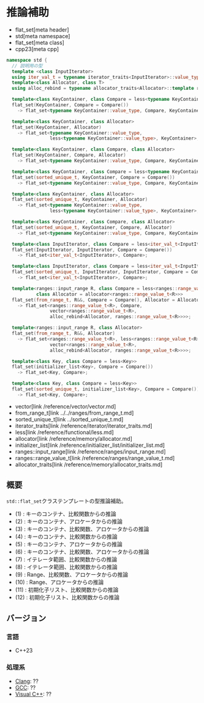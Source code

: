 # 推論補助
* flat_set[meta header]
* std[meta namespace]
* flat_set[meta class]
* cpp23[meta cpp]

```cpp
namespace std {
  // 説明用の型
  template <class InputIterator>
  using iter_val_t = typename iterator_traits<InputIterator>::value_type;
  template<class Allocator, class T>
  using alloc_rebind = typename allocator_traits<Allocator>::template rebind_alloc<T>;

  template<class KeyContainer, class Compare = less<typename KeyContainer::value_type>>
  flat_set(KeyContainer, Compare = Compare())
    -> flat_set<typename KeyContainer::value_type, Compare, KeyContainer>;              // (1)

  template<class KeyContainer, class Allocator>
  flat_set(KeyContainer, Allocator)
    -> flat_set<typename KeyContainer::value_type,
                less<typename KeyContainer::value_type>, KeyContainer>;                 // (2)

  template<class KeyContainer, class Compare, class Allocator>
  flat_set(KeyContainer, Compare, Allocator)
    -> flat_set<typename KeyContainer::value_type, Compare, KeyContainer>;              // (3)

  template<class KeyContainer, class Compare = less<typename KeyContainer::value_type>>
  flat_set(sorted_unique_t, KeyContainer, Compare = Compare())
    -> flat_set<typename KeyContainer::value_type, Compare, KeyContainer>;              // (4)

  template<class KeyContainer, class Allocator>
  flat_set(sorted_unique_t, KeyContainer, Allocator)
    -> flat_set<typename KeyContainer::value_type,
                less<typename KeyContainer::value_type>, KeyContainer>;                 // (5)

  template<class KeyContainer, class Compare, class Allocator>
  flat_set(sorted_unique_t, KeyContainer, Compare, Allocator)
    -> flat_set<typename KeyContainer::value_type, Compare, KeyContainer>;              // (6)

  template<class InputIterator, class Compare = less<iter_val_t<InputIterator>>>
  flat_set(InputIterator, InputIterator, Compare = Compare())
    -> flat_set<iter_val_t<InputIterator>, Compare>;                                    // (7)

  template<class InputIterator, class Compare = less<iter_val_t<InputIterator>>>
  flat_set(sorted_unique_t, InputIterator, InputIterator, Compare = Compare())
    -> flat_set<iter_val_t<InputIterator>, Compare>;                                    // (8)

  template<ranges::input_range R, class Compare = less<ranges::range_value_t<R>>,
           class Allocator = allocator<ranges::range_value_t<R>>>
  flat_set(from_range_t, R&&, Compare = Compare(), Allocator = Allocator())
    -> flat_set<ranges::range_value_t<R>, Compare,
                vector<ranges::range_value_t<R>,
                alloc_rebind<Allocator, ranges::range_value_t<R>>>>;                    // (9)

  template<ranges::input_range R, class Allocator>
  flat_set(from_range_t, R&&, Allocator)
    -> flat_set<ranges::range_value_t<R>, less<ranges::range_value_t<R>>,
                vector<ranges::range_value_t<R>,
                alloc_rebind<Allocator, ranges::range_value_t<R>>>>;                    // (10)

  template<class Key, class Compare = less<Key>>
  flat_set(initializer_list<Key>, Compare = Compare())
    -> flat_set<Key, Compare>;                                                          // (11)

  template<class Key, class Compare = less<Key>>
  flat_set(sorted_unique_t, initializer_list<Key>, Compare = Compare())
    -> flat_set<Key, Compare>;                                                          // (12)
```
* vector[link /reference/vector/vector.md]
* from_range_t[link ../../ranges/from_range_t.md]
* sorted_unique_t[link ../sorted_unique_t.md]
* iterator_traits[link /reference/iterator/iterator_traits.md]
* less[link /reference/functional/less.md]
* allocator[link /reference/memory/allocator.md]
* initializer_list[link /reference/initializer_list/initializer_list.md]
* ranges::input_range[link /reference/ranges/input_range.md]
* ranges::range_value_t[link /reference/ranges/range_value_t.md]
* allocator_traits[link /reference/memory/allocator_traits.md]


## 概要
`std::flat_set`クラステンプレートの型推論補助。

- (1) : キーのコンテナ、比較関数からの推論
- (2) : キーのコンテナ、アロケータからの推論
- (3) : キーのコンテナ、比較関数、アロケータからの推論
- (4) : キーのコンテナ、比較関数からの推論
- (5) : キーのコンテナ、アロケータからの推論
- (6) : キーのコンテナ、比較関数、アロケータからの推論
- (7) : イテレータ範囲、比較関数からの推論
- (8) : イテレータ範囲、比較関数からの推論
- (9) : Range、比較関数、アロケータからの推論
- (10) : Range、アロケータからの推論
- (11) : 初期化子リスト、比較関数からの推論
- (12) : 初期化子リスト、比較関数からの推論


## バージョン
### 言語
- C++23

### 処理系
- [Clang](/implementation.md#clang): ??
- [GCC](/implementation.md#gcc): ??
- [Visual C++](/implementation.md#visual_cpp): ??

